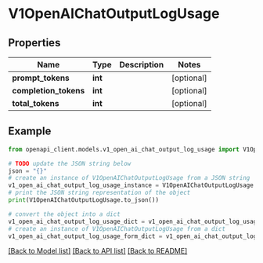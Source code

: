 # V1OpenAIChatOutputLogUsage


## Properties

Name | Type | Description | Notes
------------ | ------------- | ------------- | -------------
**prompt_tokens** | **int** |  | [optional] 
**completion_tokens** | **int** |  | [optional] 
**total_tokens** | **int** |  | [optional] 

## Example

```python
from openapi_client.models.v1_open_ai_chat_output_log_usage import V1OpenAIChatOutputLogUsage

# TODO update the JSON string below
json = "{}"
# create an instance of V1OpenAIChatOutputLogUsage from a JSON string
v1_open_ai_chat_output_log_usage_instance = V1OpenAIChatOutputLogUsage.from_json(json)
# print the JSON string representation of the object
print(V1OpenAIChatOutputLogUsage.to_json())

# convert the object into a dict
v1_open_ai_chat_output_log_usage_dict = v1_open_ai_chat_output_log_usage_instance.to_dict()
# create an instance of V1OpenAIChatOutputLogUsage from a dict
v1_open_ai_chat_output_log_usage_form_dict = v1_open_ai_chat_output_log_usage.from_dict(v1_open_ai_chat_output_log_usage_dict)
```
[[Back to Model list]](../README.md#documentation-for-models) [[Back to API list]](../README.md#documentation-for-api-endpoints) [[Back to README]](../README.md)


